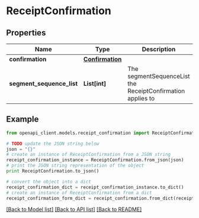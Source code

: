 # ReceiptConfirmation


## Properties
Name | Type | Description | Notes
------------ | ------------- | ------------- | -------------
**confirmation** | [**Confirmation**](Confirmation.md) |  | [optional] 
**segment_sequence_list** | **List[int]** | The segmentSequenceList the ReceiptConfirmation applies to | [optional] 

## Example

```python
from openapi_client.models.receipt_confirmation import ReceiptConfirmation

# TODO update the JSON string below
json = "{}"
# create an instance of ReceiptConfirmation from a JSON string
receipt_confirmation_instance = ReceiptConfirmation.from_json(json)
# print the JSON string representation of the object
print ReceiptConfirmation.to_json()

# convert the object into a dict
receipt_confirmation_dict = receipt_confirmation_instance.to_dict()
# create an instance of ReceiptConfirmation from a dict
receipt_confirmation_form_dict = receipt_confirmation.from_dict(receipt_confirmation_dict)
```
[[Back to Model list]](../README.md#documentation-for-models) [[Back to API list]](../README.md#documentation-for-api-endpoints) [[Back to README]](../README.md)


